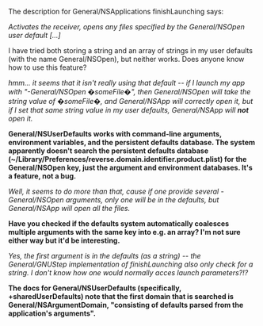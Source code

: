The description for General/NSApplications finishLaunching says:

*Activates the receiver, opens any files specified by the General/NSOpen user default [...]*

I have tried both storing a string and an array of strings in my user defaults (with the name General/NSOpen), but neither works. Does anyone know how to use this feature?

*hmm... it seems that it isn't really using that default -- if I launch my app with "-General/NSOpen �someFile�", then General/NSOpen will take the string value of �someFile�, and General/NSApp will correctly open it, but if I set that same string value in my user defaults, General/NSApp will **not** open it.*

**General/NSUserDefaults works with command-line arguments, environment variables, and the persistent defaults database. The system apparently doesn't search the persistent defaults database (~/Library/Preferences/reverse.domain.identifier.product.plist) for the General/NSOpen key, just the argument and environment databases. It's a feature, not a bug.**

*Well, it seems to do more than that, cause if one provide several -General/NSOpen arguments, only one will be in the defaults, but General/NSApp will open all the files.*

**Have you checked if the defaults system automatically coalesces multiple arguments with the same key into e.g. an array? I'm not sure either way but it'd be interesting.**

*Yes, the first argument is in the defaults (as a string) -- the General/GNUStep implementation of finishLaunching also only check for a string. I don't know how one would normally acces launch parameters?!?*

**The docs for General/NSUserDefaults (specifically, +sharedUserDefaults) note that the first domain that is searched is     General/NSArgumentDomain, "consisting of defaults parsed from the application's arguments".**